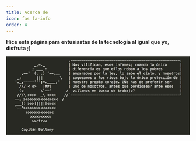 ```yaml
---
title: Acerca de
icon: fas fa-info
order: 4
---
```



**Hice esta página para entusiastas de la tecnología al igual que yo, disfruta ;)**

![capi](/assets/img/sample/capi.jpg)

